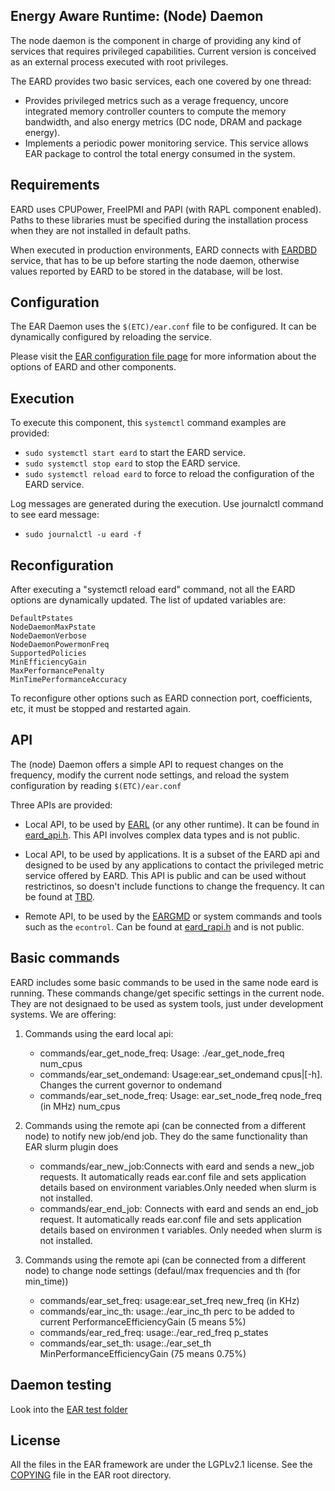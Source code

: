 Energy Aware Runtime: (Node) Daemon
-----------------------------------
The node daemon is the component in charge of providing any kind of services that requires privileged capabilities. Current version is conceived as an external process executed with root privileges.

The EARD provides two basic services, each one covered by one thread:
- Provides privileged metrics such as a verage frequency, uncore integrated memory controller counters to compute the memory bandwidth, and also energy metrics (DC node, DRAM and package energy).
- Implements a periodic power monitoring service. This service allows EAR package to control the total energy consumed in the system.

Requirements
------------
EARD uses CPUPower, FreeIPMI and PAPI (with RAPL component enabled). Paths to these libraries must be specified during the installation process when they are not installed in default paths.

When executed in production environments, EARD connects with [EARDBD](../database_cache/REAME.md) service, that has to be up before starting the node daemon, otherwise values reported by EARD to be stored in the database, will be lost.

Configuration
-------------
The EAR Daemon uses the `$(ETC)/ear.conf` file to be configured. It can be dynamically configured by reloading the service.

Please visit the [EAR configuration file page](../../etc/conf/README.md) for more information about the options of EARD and other components.

Execution
---------
To execute this component, this `systemctl` command examples are provided:
- `sudo systemctl start eard` to start the EARD service.
- `sudo systemctl stop eard` to stop the EARD service.
- `sudo systemctl reload eard` to force to reload the configuration of the EARD service.

Log messages are generated during the execution. Use journalctl command to see eard message:

- `sudo journalctl -u eard -f`

Reconfiguration
---------------

After executing a "systemctl reload eard" command, not all the EARD options are dynamically updated. The list of updated variables are:

```
DefaultPstates
NodeDaemonMaxPstate
NodeDaemonVerbose
NodeDaemonPowermonFreq
SupportedPolicies
MinEfficiencyGain
MaxPerformancePenalty
MinTimePerformanceAccuracy
```

To reconfigure other options such as EARD connection port, coefficients, etc, it must be stopped and restarted again.

API
---
The (node) Daemon offers a simple API to request changes on the frequency, modify the current node settings, and reload the system configuration by reading `$(ETC)/ear.conf`

Three APIs are provided:
- Local API, to be used by [EARL](../library/README.md) (or any other runtime). It can be found in [eard_api.h](eard_api.h). This API involves complex data types and is not public.

- Local API, to be used by applications. It is a subset of the EARD api and designed to be used by any applications to contact the privileged metric service offered by EARD. This API is public and can be used without restrictinos, so doesn't include functions to change the frequency. It can be found at [TBD](.).

- Remote API, to be used by the [EARGMD](../global_manager/README.md) or system commands and tools such as the `econtrol`. Can be found at [eard_rapi.h](eard_rapi.h) and is not public.

Basic commands
--------------
EARD includes some basic commands to be used in the same node eard is running. These commands change/get specific settings in the current node. They are not designaed to be used as system tools, just under development systems. We are offering:

1. Commands using the eard local api:
   - commands/ear_get_node_freq: Usage: ./ear_get_node_freq num_cpus
   - commands/ear_set_ondemand: Usage:ear_set_ondemand cpus|[-h]. Changes the current governor to ondemand
   - commands/ear_set_node_freq: Usage: ear_set_node_freq node_freq (in MHz) num_cpus 

2. Commands using the remote api (can be connected from a different node) to notify new job/end job. They do the same functionality than EAR slurm plugin does
   - commands/ear_new_job:Connects with eard and sends a new_job requests. It automatically reads ear.conf file and sets application details based on environment variables.Only needed when slurm is not installed. 
   - commands/ear_end_job: Connects with eard and sends an end_job request. It automatically reads ear.conf file and sets application details based on environmen t variables.  Only needed when slurm is not installed. 

3. Commands using the remote api (can be connected from a different node) to change node settings (defaul/max frequencies and th (for min_time))
   - commands/ear_set_freq: usage:ear_set_freq new_freq (in KHz)
   - commands/ear_inc_th: usage:./ear_inc_th perc to be added to current PerformanceEfficiencyGain (5 means 5%)        
   - commands/ear_red_freq: usage:./ear_red_freq p_states 
   - commands/ear_set_th: usage:./ear_set_th MinPerformanceEfficiencyGain (75 means 0.75%)

Daemon testing
--------------
Look into the [EAR test folder](../tests/README.md)

License
-------
All the files in the EAR framework are under the LGPLv2.1 license. See the [COPYING](../../COPYING) file in the EAR root directory.

